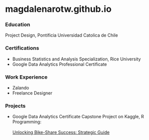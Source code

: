 # magdalenarotw.github.io

### Education
Project Design, Pontificia Universidad Catolica de Chile

### Certifications
* Business Statistics and Analysis Specialization, Rice University
* Google Data Analytics Professional Certificate

### Work Experience
* Zalando
* Freelance Designer

### Projects
* Google Data Analytics Certificate Capstone Project on Kaggle, R Programming:
  <br><br>
  [Unlocking Bike-Share Success: Strategic Guide](https://www.kaggle.com/code/mjrwww/unlocking-bike-share-success-strategic-guide)
  
